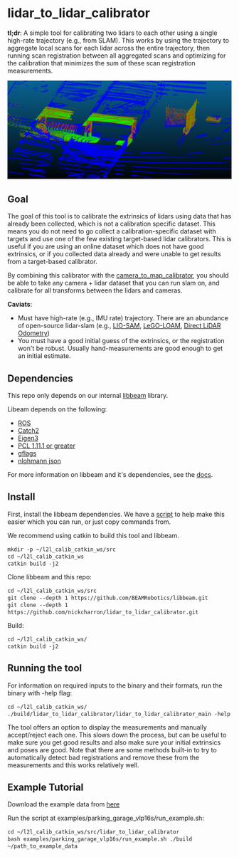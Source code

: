 # lidar_to_lidar_calibrator

**tl;dr**: A simple tool for calibrating two lidars to each other using a single high-rate trajectory (e.g., from SLAM). This works by using the trajectory to aggregate local scans for each lidar across the entire trajectory, then running scan registration between all aggregated scans and optimizing for the calibration that minimizes the sum of these scan registration measurements.

![Example Results](examples/parking_garage_vlp16s/LidarToLidarCalibratorExampleResults.png)

## Goal

The goal of this tool is to calibrate the extrinsics of lidars using data that has already been collected, which is not a calibration specific dataset. This means you do not need to go collect a calibration-specific dataset with targets and use one of the few existing target-based lidar calibrators. This is useful if you are using an online dataset which does not have good extrinsics, or if you collected data already and were unable to get results from a target-based calibrator.

By combining this calibrator with the [camera_to_map_calibrator](https://github.com/nickcharron/camera_to_map_calibrator), you should be able to take any camera + lidar dataset that you can run slam on, and calibrate for all transforms between the lidars and cameras.

**Caviats**: 

* Must have high-rate (e.g., IMU rate) trajectory. There are an abundance of open-source lidar-slam (e.g., [LIO-SAM](https://github.com/TixiaoShan/LIO-SAM), [LeGO-LOAM](https://github.com/RobustFieldAutonomyLab/LeGO-LOAM), [Direct LiDAR Odometry](https://github.com/vectr-ucla/direct_lidar_odometry))
* You must have a good initial guess of the extrinsics, or the registration won't be robust. Usually hand-measurements are good enough to get an initial estimate.

## Dependencies

This repo only depends on our internal [libbeam](https://github.com/BEAMRobotics/libbeam) library. 

Libeam depends on the following:

* [ROS](https://www.ros.org/)
* [Catch2](https://github.com/catchorg/Catch2)
* [Eigen3](https://gitlab.com/libeigen/eigen/)
* [PCL 1.11.1 or greater](https://github.com/PointCloudLibrary/pcl)
* [gflags](https://github.com/gflags/gflags)
* [nlohmann json](https://github.com/nlohmann/json)

For more information on libbeam and it's dependencies, see the [docs](https://github.com/BEAMRobotics/libbeam). 

## Install

First, install the libbeam dependencies. We have a [script](https://github.com/BEAMRobotics/libbeam/blob/master/scripts/install.bash) to help make this easier which you can run, or just copy commands from.

We recommend using catkin to build this tool and libbeam.

```
mkdir -p ~/l2l_calib_catkin_ws/src
cd ~/l2l_calib_catkin_ws
catkin build -j2
```

Clone libbeam and this repo:

```
cd ~/l2l_calib_catkin_ws/src
git clone --depth 1 https://github.com/BEAMRobotics/libbeam.git
git clone --depth 1 https://github.com/nickcharron/lidar_to_lidar_calibrator.git
```

Build:

```
cd ~/l2l_calib_catkin_ws/
catkin build -j2
```

## Running the tool

For information on required inputs to the binary and their formats, run the binary with -help flag:

```
cd ~/l2l_calib_catkin_ws/
./build/lidar_to_lidar_calibrator/lidar_to_lidar_calibrator_main -help
```

The tool offers an option to display the measurements and manually accept/reject each one. This slows down the process, but can be useful to make sure you get good results and also make sure your initial extrinsics and poses are good. Note that there are some methods built-in to try to automatically detect bad registrations and remove these from the measurements and this works relatively well.

## Example Tutorial

Download the example data from [here](https://drive.google.com/drive/folders/1Du42p_wja2zZsqwS4ZEav5opitUv-DqT?usp=sharing)

Run the script at examples/parking_garage_vlp16s/run_example.sh:

```
cd ~/l2l_calib_catkin_ws/src/lidar_to_lidar_calibrator
bash examples/parking_garage_vlp16s/run_example.sh ./build ~/path_to_example_data
```

